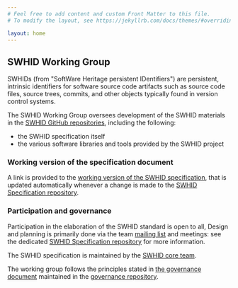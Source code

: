 ```yaml
---
# Feel free to add content and custom Front Matter to this file.
# To modify the layout, see https://jekyllrb.com/docs/themes/#overriding-theme-defaults

layout: home
---
```

## SWHID Working Group

SWHIDs (from "SoftWare Heritage persistent IDentifiers") are persistent, intrinsic identifiers for software source code artifacts such as source code files, source trees, commits, and other objects typically found in version control systems.

The SWHID Working Group oversees development of the SWHID materials in the [SWHID GitHub repositories](https://github.com/swhid), including the following:

* the SWHID specification itself
* the various software libraries and tools provided by the SWHID project

### Working version of the specification document

A link is provided to the [working version of the SWHID specification](specification), that is updated automatically whenever a change is made to the [SWHID Specification repository](https://github.com/swhid/specification).

### Participation and governance

Participation in the elaboration of the SWHID standard is open to all, 
Design and planning is primarily done via the team [mailing list](https://groups.google.com/g/swhid-discuss) and meetings: see the dedicated [SWHID Specification repository](https://github.com/swhid/specification) for more information.

The SWHID specification is maintained by the [SWHID core team](coreteam).

The working group follows the principles stated in [the governance document](https://swhid.org/governance/) maintained in the [governance repository](https://github.com/swhid/governance/).

